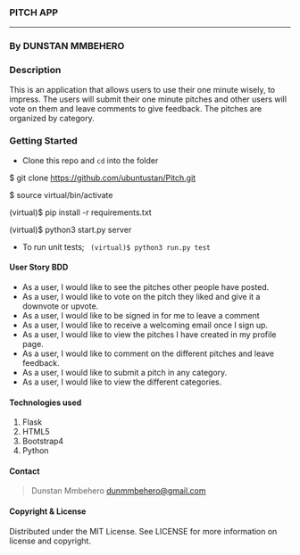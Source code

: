 ### **PITCH APP**

****
### By DUNSTAN MMBEHERO

### **Description**
This is an application that allows users to use their one minute wisely, to impress. The users will submit their one minute pitches and other users will vote on them and leave comments to give feedback.
The pitches are organized by category. 

### Getting Started
- Clone this repo and ```cd``` into the folder

$ git clone https://github.com/ubuntustan/Pitch.git

$ source virtual/bin/activate

(virtual)$ pip install -r requirements.txt

(virtual)$ python3 start.py server



- To run unit tests; ``` (virtual)$ python3 run.py test```

#### **User Story BDD**
- As a user, I would like to see the pitches other people have posted.
- As a user, I would like to vote on the pitch they liked and give it a downvote or upvote.
- As a user, I would like to be signed in for me to leave a comment
- As a user, I would like to receive a welcoming email once I sign up.
- As a user, I would like to view the pitches I have created in my profile page.
- As a user, I would like to comment on the different pitches and leave feedback.
- As a user, I would like to submit a pitch in any category.
- As a user, I would like to view the different categories.

#### **Technologies used**
1. Flask
2. HTML5
3. Bootstrap4
4. Python

#### **Contact**
>Dunstan Mmbehero dunmmbehero@gmail.com

#### **Copyright & License**
Distributed under the MIT License. See LICENSE for more information on license and copyright. 